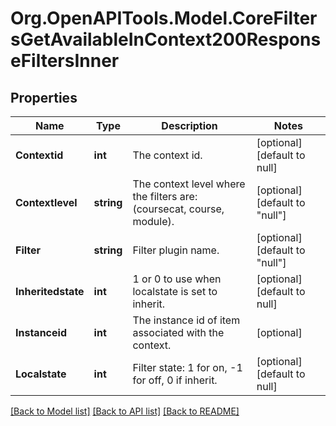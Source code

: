 # Org.OpenAPITools.Model.CoreFiltersGetAvailableInContext200ResponseFiltersInner

## Properties

Name | Type | Description | Notes
------------ | ------------- | ------------- | -------------
**Contextid** | **int** | The context id. | [optional] [default to null]
**Contextlevel** | **string** | The context level where the filters are:                                 (coursecat, course, module). | [optional] [default to "null"]
**Filter** | **string** | Filter plugin name. | [optional] [default to "null"]
**Inheritedstate** | **int** | 1 or 0 to use when localstate is set to inherit. | [optional] [default to null]
**Instanceid** | **int** | The instance id of item associated with the context. | [optional] 
**Localstate** | **int** | Filter state: 1 for on, -1 for off, 0 if inherit. | [optional] [default to null]

[[Back to Model list]](../README.md#documentation-for-models) [[Back to API list]](../README.md#documentation-for-api-endpoints) [[Back to README]](../README.md)


